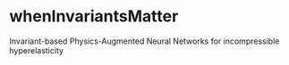 # whenInvariantsMatter
Invariant-based Physics-Augmented Neural Networks for incompressible hyperelasticity
